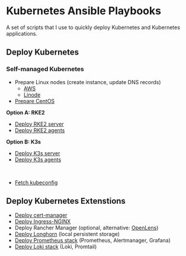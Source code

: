 # Kubernetes Ansible Playbooks

A set of scripts that I use to quickly deploy Kubernetes and Kubernetes applications.

## Deploy Kubernetes

### Self-managed Kubernetes
- Prepare Linux nodes (create instance, update DNS records)
  - [AWS](../aws/)
  - [Linode](../linode/)
- [Prepare CentOS](../linux)


**Option A: RKE2**
- [Deploy RKE2 server](deploy-rke2-server.yml)
- [Deploy RKE2 agents](deploy-rke2-agent.yml)

**Option B: K3s**
- [Deploy K3s server](deploy-k3s-server.yml)
- [Deploy K3s agents](deploy-k3s-agent.yml)

&nbsp;
- [Fetch kubeconfig](fetch-kubeconfig.yml)


## Deploy Kubernetes Extenstions
- [Deploy cert-manager](deploy-cert-manager.md)
- [Deploy Ingress-NGINX](deploy-ingress-nginx.md)
- Deploy Rancher Manager (optional, alternative: [OpenLens](https://github.com/MuhammedKalkan/OpenLens))
- [Deploy Longhorn](deploy-longhorn.md) (local persistent storage)
- [Deploy Prometheus stack](deploy-prometheus.md) (Prometheus, Alertmanager, Grafana)
- [Deploy Loki stack](deploy-loki.md) (Loki, Promtail)
